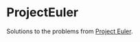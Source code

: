 ProjectEuler
============

Solutions to the problems from [Project Euler](https://projecteuler.net).
